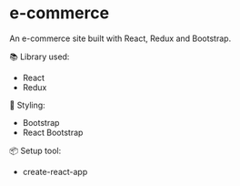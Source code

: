 # e-commerce
An e-commerce site built with React, Redux and Bootstrap.

📚 Library used:
- React
- Redux

🎨 Styling:
- Bootstrap
- React Bootstrap

📦 Setup tool:
- create-react-app
